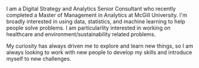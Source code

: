 I am a Digital Strategy and Analytics Senior Consultant who recently completed a Master of Management in Analytics at McGill University. I'm broadly interested in using data, statistics, and machine learning to help people solve problems. I am particularlity interested in working on healthcare and environment/sustainability related problems.

My curiosity has always driven me to explore and learn new things, so I am always looking to work with new people to develop my skills and introduce myself to
new challenges.


